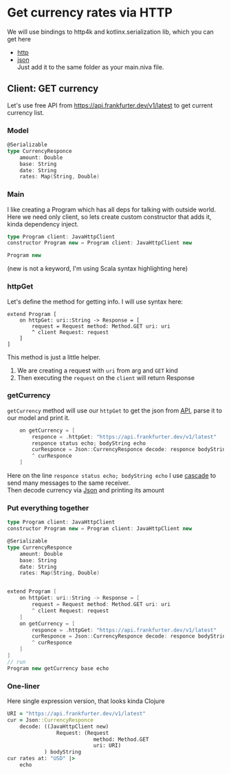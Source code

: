 # Get currency rates via HTTP

We will use bindings to http4k and kotlinx.serialization lib, which you can get here  
- [http](https://github.com/gavr123456789/bazar/blob/main/Bindings/Net/http.bind.niva)  
- [json](https://github.com/gavr123456789/bazar/blob/main/Bindings/JSON/kotlinx.serialization.json.bind.niva)  
Just add it to the same folder as your main.niva file.  

## Client: GET currency

Let's use free API from https://api.frankfurter.dev/v1/latest to get current currency list.  

### Model

```Scala
@Serializable
type CurrencyResponce 
    amount: Double
    base: String
    date: String
    rates: Map(String, Double)
```

### Main 
I like creating a Program which has all deps for talking with outside world.  
Here we need only client, so lets create custom constructor that adds it, kinda dependency inject.
```Scala
type Program client: JavaHttpClient
constructor Program new = Program client: JavaHttpClient new 

Program new
```
(new is not a keyword, I'm using Scala syntax highlighting here)

### httpGet

Let's define the method for getting info. I will use [](Message-Declaration.md#extend) syntax here:

```COBOL
extend Program [
    on httpGet: uri::String -> Response = [
        request = Request method: Method.GET uri: uri
        ^ client Request: request
    ]
]
```
This method is just a little helper.  
1) We are creating a request with `uri` from arg and `GET` kind
2) Then executing the `request` on the `client` will return Response

### getCurrency
`getCurrency` method will use our `httpGet` to get the json from [API](https://api.frankfurter.dev/v1/latest), 
parse it to our model and print it.
```Scala
    on getCurrency = [
        responce = .httpGet: "https://api.frankfurter.dev/v1/latest"
        responce status echo; bodyString echo
        curResponce = Json::CurrencyResponce decode: responce bodyString
        ^ curResponce
    ]
```
Here on the line `responce status echo; bodyString echo` I use [cascade](Pipes-and-Cascades.md#cascades) to send many 
messages to the same receiver.  
Then decode currency via [Json](https://github.com/gavr123456789/bazar/tree/main/Bindings/JSON) and printing its amount

### Put everything together
```Scala
type Program client: JavaHttpClient
constructor Program new = Program client: JavaHttpClient new 

@Serializable
type CurrencyResponce 
    amount: Double
    base: String
    date: String
    rates: Map(String, Double)


extend Program [
    on httpGet: uri::String -> Response = [
        request = Request method: Method.GET uri: uri
        ^ client Request: request
    ]
    on getCurrency = [
        responce = .httpGet: "https://api.frankfurter.dev/v1/latest"
        curResponce = Json::CurrencyResponce decode: responce bodyString
        ^ curResponce
    ]
]
// run
Program new getCurrency base echo
```
### One-liner
Here single expression version, that looks kinda Clojure

```Clojure
URI = "https://api.frankfurter.dev/v1/latest"
cur = Json::CurrencyResponce 
    decode: ((JavaHttpClient new) 
                Request: (Request 
                            method: Method.GET 
                            uri: URI)
            ) bodyString
cur rates at: "USD" |> 
    echo
```

